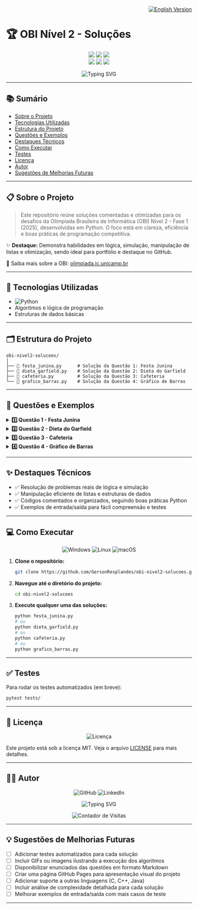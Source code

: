 <div align="right">
  <a href="README.en.md">
    <img src="https://img.shields.io/badge/English%20Version-🇺🇸-blue?style=for-the-badge" alt="English Version"/>
  </a>
</div>

# 🏆 OBI Nível 2 - Soluções

<p align="center">
  <img src="https://img.shields.io/badge/Python-3.x-3776AB?style=for-the-badge&logo=python&logoColor=white"/>
  <img src="https://img.shields.io/badge/OBI-Nível%202-2EA44F?style=for-the-badge&logo=codeforces&logoColor=white"/>
  <img src="https://img.shields.io/badge/Status-Concluído-00C853?style=for-the-badge&logo=check-circle&logoColor=white"/>
  <br>
  <img src="https://img.shields.io/badge/Algoritmos-FF6B6B?style=for-the-badge&logo=code&logoColor=white"/>
  <img src="https://img.shields.io/badge/Lógica-4A90E2?style=for-the-badge&logo=braintree&logoColor=white"/>
  <img src="https://img.shields.io/badge/Competição-FFD700?style=for-the-badge&logo=trophy&logoColor=white"/>
</p>

<div align="center">
  <img src="https://readme-typing-svg.herokuapp.com?font=Fira+Code&weight=500&size=40&pause=1000&color=2EA44F&center=true&vCenter=true&random=false&width=1000&height=100&lines=Olimpíada+Brasileira+de+Informática;Soluções+Nível+2" alt="Typing SVG" />
</div>

---

## 📚 Sumário

- [Sobre o Projeto](#sobre-o-projeto)
- [Tecnologias Utilizadas](#tecnologias-utilizadas)
- [Estrutura do Projeto](#estrutura-do-projeto)
- [Questões e Exemplos](#questões-e-exemplos)
- [Destaques Técnicos](#destaques-técnicos)
- [Como Executar](#como-executar)
- [Testes](#testes)
- [Licença](#licença)
- [Autor](#autor)
- [Sugestões de Melhorias Futuras](#sugestões-de-melhorias-futuras)

---

## 📋 Sobre o Projeto

> Este repositório reúne soluções comentadas e otimizadas para os desafios da Olimpíada Brasileira de Informática (OBI) Nível 2 - Fase 1 (2025), desenvolvidas em Python. O foco está em clareza, eficiência e boas práticas de programação competitiva.

✨ **Destaque:** Demonstra habilidades em lógica, simulação, manipulação de listas e otimização, sendo ideal para portfólio e destaque no GitHub.

🔗 Saiba mais sobre a OBI: [olimpiada.ic.unicamp.br](https://olimpiada.ic.unicamp.br)

---

## 🚀 Tecnologias Utilizadas

- ![Python](https://img.shields.io/badge/Python-3.x-3776AB?style=flat-square&logo=python&logoColor=white)
- Algoritmos e lógica de programação
- Estruturas de dados básicas

---

## 🗂️ Estrutura do Projeto

```text
obi-nivel2-solucoes/
│
├── 📄 festa_junina.py      # Solução da Questão 1: Festa Junina
├── 📄 dieta_garfield.py    # Solução da Questão 2: Dieta do Garfield
├── 📄 cafeteria.py         # Solução da Questão 3: Cafeteria
└── 📄 grafico_barras.py    # Solução da Questão 4: Gráfico de Barras
```

---

## 🎯 Questões e Exemplos

<details>
<summary><b>1️⃣ Questão 1 - Festa Junina</b></summary>

- **Descrição:** Calcule a menor distância total que Luísa precisa percorrer para visitar o supermercado e a lojinha, em qualquer ordem, e retornar à escola.
- **Dificuldade:** ⭐⭐
- **Complexidade:** O(1)
- **Solução:** [`festa_junina.py`](festa_junina.py)

**Exemplo de entrada:**

```text
10
5
13
```

**Exemplo de saída:**

```text
16
```

</details>

<details>
<summary><b>2️⃣ Questão 2 - Dieta do Garfield</b></summary>

- **Descrição:** Calcule quantas calorias Garfield ainda pode consumir sem ultrapassar o limite diário, dado o histórico de refeições.
- **Dificuldade:** ⭐⭐⭐
- **Complexidade:** O(N)
- **Solução:** [`dieta_garfield.py`](dieta_garfield.py)

**Exemplo de entrada:**

```text
3 2000
65 15 20
40 20 25
50 10 35
```

**Exemplo de saída:**

```text
655
```

</details>

<details>
<summary><b>3️⃣ Questão 3 - Cafeteria</b></summary>

- **Descrição:** Verifique se é possível preparar uma bebida com a quantidade de leite desejada, dado o volume da xícara e doses de café.
- **Dificuldade:** ⭐⭐⭐
- **Complexidade:** O(C/D)
- **Solução:** [`cafeteria.py`](cafeteria.py)

**Exemplo de entrada:**

```text
130
150
200
30
```

**Exemplo de saída:**

```text
S
```

</details>

<details>
<summary><b>4️⃣ Questão 4 - Gráfico de Barras</b></summary>

- **Descrição:** Gere um gráfico de barras em texto a partir da popularidade de brinquedos.
- **Dificuldade:** ⭐⭐⭐⭐
- **Complexidade:** O(N\*H)
- **Solução:** [`grafico_barras.py`](grafico_barras.py)

**Exemplo de entrada:**

```text
4
4 2 5 3
```

**Exemplo de saída:**

```text
0 0 1 0
1 0 1 0
1 0 1 1
1 1 1 1
1 1 1 1
```

</details>

---

## ✨ Destaques Técnicos

- ✅ Resolução de problemas reais de lógica e simulação
- ✅ Manipulação eficiente de listas e estruturas de dados
- ✅ Códigos comentados e organizados, seguindo boas práticas Python
- ✅ Exemplos de entrada/saída para fácil compreensão e testes

---

## 💻 Como Executar

<p align="center">
  <img src="https://img.shields.io/badge/Windows-0078D6?style=for-the-badge&logo=windows&logoColor=white" alt="Windows"/>
  <img src="https://img.shields.io/badge/Linux-FCC624?style=for-the-badge&logo=linux&logoColor=black" alt="Linux"/>
  <img src="https://img.shields.io/badge/macOS-000000?style=for-the-badge&logo=apple&logoColor=white" alt="macOS"/>
</p>

1. **Clone o repositório:**
   ```bash
   git clone https://github.com/GersonResplandes/obi-nivel2-solucoes.git
   ```
2. **Navegue até o diretório do projeto:**
   ```bash
   cd obi-nivel2-solucoes
   ```
3. **Execute qualquer uma das soluções:**
   ```bash
   python festa_junina.py
   # ou
   python dieta_garfield.py
   # ou
   python cafeteria.py
   # ou
   python grafico_barras.py
   ```

---

## ✅ Testes

Para rodar os testes automatizados (em breve):

```bash
pytest tests/
```

---

## 📄 Licença

<p align="center">
  <img src="https://img.shields.io/badge/Licença-MIT-yellow?style=for-the-badge&logo=license&logoColor=white" alt="Licença"/>
</p>

Este projeto está sob a licença MIT. Veja o arquivo [LICENSE](LICENSE) para mais detalhes.

---

## 👨‍💻 Autor

<p align="center">
  <img src="https://img.shields.io/badge/GitHub-GersonResplandes-181717?style=for-the-badge&logo=github&logoColor=white" alt="GitHub"/>
  <img src="https://img.shields.io/badge/LinkedIn-GersonResplandes-0077B5?style=for-the-badge&logo=linkedin&logoColor=white" alt="LinkedIn"/>
</p>

<p align="center">
  <img src="https://readme-typing-svg.herokuapp.com?font=Fira+Code&weight=500&size=20&pause=1000&color=2EA44F&center=true&vCenter=true&random=false&width=600&height=50&lines=Desenvolvido+por+GersonResplandes" alt="Typing SVG" />
</p>

<p align="center">
  <img src="https://profile-counter.glitch.me/obi-nivel2-solucoes/count.svg" alt="Contador de Visitas"/>
</p>

---

## 💡 Sugestões de Melhorias Futuras

- [ ] Adicionar testes automatizados para cada solução
- [ ] Incluir GIFs ou imagens ilustrando a execução dos algoritmos
- [ ] Disponibilizar enunciados das questões em formato Markdown
- [ ] Criar uma página GitHub Pages para apresentação visual do projeto
- [ ] Adicionar suporte a outras linguagens (C, C++, Java)
- [ ] Incluir análise de complexidade detalhada para cada solução
- [ ] Melhorar exemplos de entrada/saída com mais casos de teste

---

